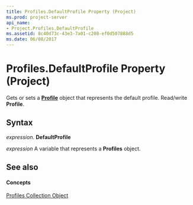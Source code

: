 ```yaml
---
title: Profiles.DefaultProfile Property (Project)
ms.prod: project-server
api_name:
- Project.Profiles.DefaultProfile
ms.assetid: 8c40d73c-43e3-7a01-c208-ef0d507888d5
ms.date: 06/08/2017
---
```



# Profiles.DefaultProfile Property (Project)

Gets or sets a **[Profile](profile-object-project.md)** object that represents the default profile. Read/write **Profile**.


## Syntax

 _expression_. **DefaultProfile**

 _expression_ A variable that represents a **Profiles** object.


## See also


#### Concepts


[Profiles Collection Object](profiles-object-project.md)
